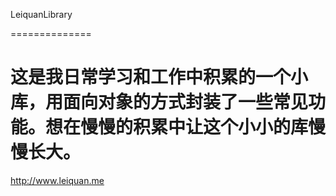 ﻿LeiquanLibrary

==============


这是我日常学习和工作中积累的一个小库，用面向对象的方式封装了一些常见功能。想在慢慢的积累中让这个小小的库慢慢长大。
==============


http://www.leiquan.me
